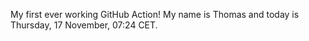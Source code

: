 My first ever working GitHub Action!
My name is Thomas and today is Thursday, 17 November, 07:24 CET. 
